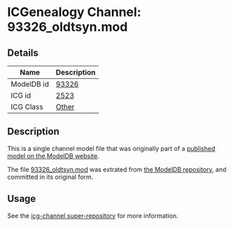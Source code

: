 # ICGenealogy Channel: 93326\_oldtsyn.mod

## Details

Name | Description
---- | -----------
ModelDB id | [93326](http://senselab.med.yale.edu/ModelDB/ShowModel.cshtml?model=93326)
ICG id | [2523](http://icg.neurotheory.ox.ac.uk/channels/other/2523)
ICG Class | [Other](http://icg.neurotheory.ox.ac.uk/channels/other)

## Description

This is a single channel model file that was originally part of a [published model on the ModelDB website](http://senselab.med.yale.edu/mModelDB/ShowModel.cshtml?model=93326).

The file [93326\_oldtsyn.mod](93326_oldtsyn.mod) was extrated from [the ModelDB repository](http://senselab.med.yale.edu/ModelDB/ShowModel.cshtml?model=93326), and committed in its original form.

## Usage

See the [icg-channel super-repository](https://github.com/icgenealogy/icg-channels) for more information.